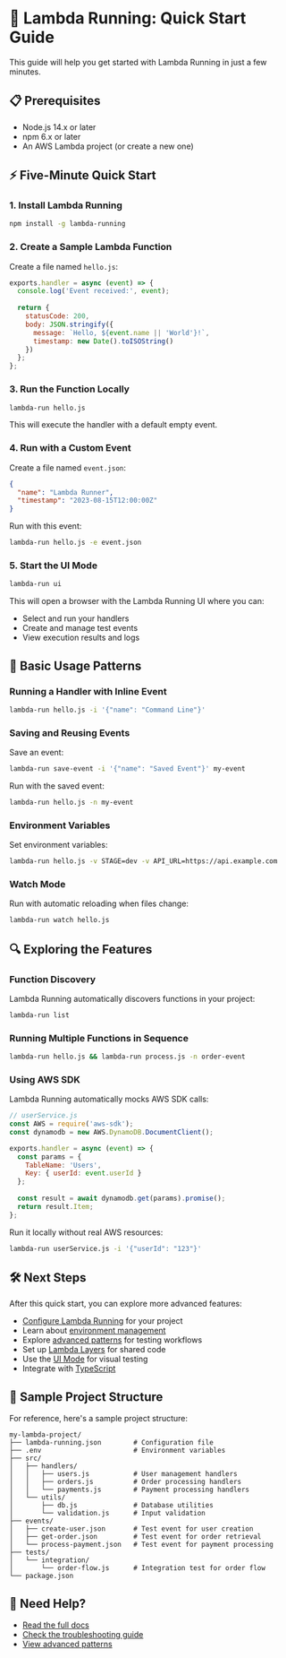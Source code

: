 # 🚀 Lambda Running: Quick Start Guide

This guide will help you get started with Lambda Running in just a few minutes.

## 📋 Prerequisites

- Node.js 14.x or later
- npm 6.x or later
- An AWS Lambda project (or create a new one)

## ⚡ Five-Minute Quick Start

### 1. Install Lambda Running

```bash
npm install -g lambda-running
```

### 2. Create a Sample Lambda Function

Create a file named `hello.js`:

```javascript
exports.handler = async (event) => {
  console.log('Event received:', event);
  
  return {
    statusCode: 200,
    body: JSON.stringify({
      message: `Hello, ${event.name || 'World'}!`,
      timestamp: new Date().toISOString()
    })
  };
};
```

### 3. Run the Function Locally

```bash
lambda-run hello.js
```

This will execute the handler with a default empty event.

### 4. Run with a Custom Event

Create a file named `event.json`:

```json
{
  "name": "Lambda Runner",
  "timestamp": "2023-08-15T12:00:00Z"
}
```

Run with this event:

```bash
lambda-run hello.js -e event.json
```

### 5. Start the UI Mode

```bash
lambda-run ui
```

This will open a browser with the Lambda Running UI where you can:
- Select and run your handlers
- Create and manage test events
- View execution results and logs

## 🧩 Basic Usage Patterns

### Running a Handler with Inline Event

```bash
lambda-run hello.js -i '{"name": "Command Line"}'
```

### Saving and Reusing Events

Save an event:

```bash
lambda-run save-event -i '{"name": "Saved Event"}' my-event
```

Run with the saved event:

```bash
lambda-run hello.js -n my-event
```

### Environment Variables

Set environment variables:

```bash
lambda-run hello.js -v STAGE=dev -v API_URL=https://api.example.com
```

### Watch Mode

Run with automatic reloading when files change:

```bash
lambda-run watch hello.js
```

## 🔍 Exploring the Features

### Function Discovery

Lambda Running automatically discovers functions in your project:

```bash
lambda-run list
```

### Running Multiple Functions in Sequence

```bash
lambda-run hello.js && lambda-run process.js -n order-event
```

### Using AWS SDK

Lambda Running automatically mocks AWS SDK calls:

```javascript
// userService.js
const AWS = require('aws-sdk');
const dynamodb = new AWS.DynamoDB.DocumentClient();

exports.handler = async (event) => {
  const params = {
    TableName: 'Users',
    Key: { userId: event.userId }
  };
  
  const result = await dynamodb.get(params).promise();
  return result.Item;
};
```

Run it locally without real AWS resources:

```bash
lambda-run userService.js -i '{"userId": "123"}'
```

## 🛠️ Next Steps

After this quick start, you can explore more advanced features:

- [Configure Lambda Running](./features/configuration.md) for your project
- Learn about [environment management](./features/environment-variables.md)
- Explore [advanced patterns](./reference/advanced-patterns.md) for testing workflows
- Set up [Lambda Layers](./features/lambda-layers.md) for shared code
- Use the [UI Mode](./features/ui-mode.md) for visual testing
- Integrate with [TypeScript](./features/typescript.md)

## 📝 Sample Project Structure

For reference, here's a sample project structure:

```
my-lambda-project/
├── lambda-running.json        # Configuration file
├── .env                       # Environment variables
├── src/
│   ├── handlers/
│   │   ├── users.js           # User management handlers
│   │   ├── orders.js          # Order processing handlers
│   │   └── payments.js        # Payment processing handlers
│   └── utils/
│       ├── db.js              # Database utilities
│       └── validation.js      # Input validation
├── events/
│   ├── create-user.json       # Test event for user creation
│   ├── get-order.json         # Test event for order retrieval
│   └── process-payment.json   # Test event for payment processing
├── tests/
│   └── integration/
│       └── order-flow.js      # Integration test for order flow
└── package.json
```

## 🤔 Need Help?

- [Read the full docs](./README.md)
- [Check the troubleshooting guide](./reference/troubleshooting.md)
- [View advanced patterns](./reference/advanced-patterns.md) 